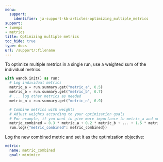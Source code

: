 ```yaml
---
menu:
  support:
    identifier: ja-support-kb-articles-optimizing_multiple_metrics
support:
- sweeps
- metrics
title: Optimizing multiple metrics
toc_hide: true
type: docs
url: /support/:filename
---
```


To optimize multiple metrics in a single run, use a weighted sum of the individual metrics.

```python
with wandb.init() as run:
  # Log individual metrics
  metric_a = run.summary.get("metric_a", 0.5)
  metric_b = run.summary.get("metric_b", 0.7)
  # ... log other metrics as needed
  metric_n = run.summary.get("metric_n", 0.9)

  # Combine metrics with weights
  # Adjust weights according to your optimization goals
  # For example, if you want to give more importance to metric_a and metric_n:  
  metric_combined = 0.3 * metric_a + 0.2 * metric_b + ... + 1.5 * metric_n
  run.log({"metric_combined": metric_combined})
```

Log the new combined metric and set it as the optimization objective:

```yaml
metric:
  name: metric_combined
  goal: minimize
```